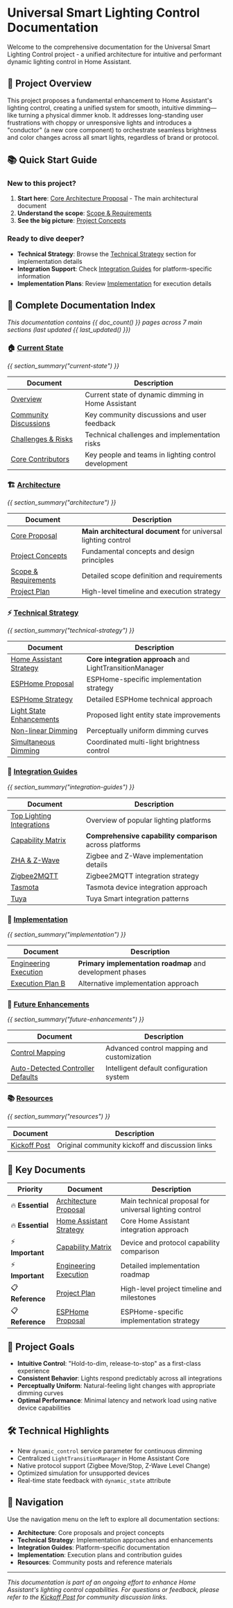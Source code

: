 # Universal Smart Lighting Control Documentation

Welcome to the comprehensive documentation for the Universal Smart Lighting Control project - a unified architecture for intuitive and performant dynamic lighting control in Home Assistant.

## 🎯 Project Overview

This project proposes a fundamental enhancement to Home Assistant's lighting control, creating a unified system for smooth, intuitive dimming—like turning a physical dimmer knob. It addresses long-standing user frustrations with choppy or unresponsive lights and introduces a "conductor" (a new core component) to orchestrate seamless brightness and color changes across all smart lights, regardless of brand or protocol.

## 📚 Quick Start Guide

### New to this project?
1. **Start here**: [Core Architecture Proposal](architecture/architecture.md) - The main architectural document
2. **Understand the scope**: [Scope & Requirements](architecture/scope.md)
3. **See the big picture**: [Project Concepts](architecture/pro_concepts.md)

### Ready to dive deeper?
- **Technical Strategy**: Browse the [Technical Strategy](technical-strategy/ha_strategy.md) section for implementation details
- **Integration Support**: Check [Integration Guides](integration-guides/top_lighting_integrations.md) for platform-specific information
- **Implementation Plans**: Review [Implementation](implementation/eng_execution.md) for execution details

## 📖 Complete Documentation Index

*This documentation contains {{ doc_count() }} pages across 7 main sections (last updated {{ last_updated() }})*

### 🏠 [Current State](current-state/)
*{{ section_summary("current-state") }}*

| Document | Description |
|----------|-------------|
| [Overview](current-state/current_state.md) | Current state of dynamic dimming in Home Assistant |
| [Community Discussions](current-state/community_discussions.md) | Key community discussions and user feedback |
| [Challenges & Risks](current-state/challenges.md) | Technical challenges and implementation risks |
| [Core Contributors](current-state/core_contribs.md) | Key people and teams in lighting control development |

### 🏗️ [Architecture](architecture/)
*{{ section_summary("architecture") }}*

| Document | Description |
|----------|-------------|
| [Core Proposal](architecture/architecture.md) | **Main architectural document** for universal lighting control |
| [Project Concepts](architecture/pro_concepts.md) | Fundamental concepts and design principles |
| [Scope & Requirements](architecture/scope.md) | Detailed scope definition and requirements |
| [Project Plan](architecture/project_plan.md) | High-level timeline and execution strategy |

### ⚡ [Technical Strategy](technical-strategy/)
*{{ section_summary("technical-strategy") }}*

| Document | Description |
|----------|-------------|
| [Home Assistant Strategy](technical-strategy/ha_strategy.md) | **Core integration approach** and LightTransitionManager |
| [ESPHome Proposal](technical-strategy/esphome_proposal.md) | ESPHome-specific implementation strategy |
| [ESPHome Strategy](technical-strategy/esphome_strategy.md) | Detailed ESPHome technical approach |
| [Light State Enhancements](technical-strategy/light_state_enhancements.md) | Proposed light entity state improvements |
| [Non-linear Dimming](technical-strategy/nonlinear_dimming.md) | Perceptually uniform dimming curves |
| [Simultaneous Dimming](technical-strategy/simultaneous_dimming.md) | Coordinated multi-light brightness control |

### 🔌 [Integration Guides](integration-guides/)
*{{ section_summary("integration-guides") }}*

| Document | Description |
|----------|-------------|
| [Top Lighting Integrations](integration-guides/top_lighting_integrations.md) | Overview of popular lighting platforms |
| [Capability Matrix](integration-guides/capability_matrix.md) | **Comprehensive capability comparison** across platforms |
| [ZHA & Z-Wave](integration-guides/zha_zwave.md) | Zigbee and Z-Wave implementation details |
| [Zigbee2MQTT](integration-guides/zigbee2mqtt.md) | Zigbee2MQTT integration strategy |
| [Tasmota](integration-guides/tasmota.md) | Tasmota device integration approach |
| [Tuya](integration-guides/tuya.md) | Tuya Smart integration patterns |

### 🚧 [Implementation](implementation/)
*{{ section_summary("implementation") }}*

| Document | Description |
|----------|-------------|
| [Engineering Execution](implementation/eng_execution.md) | **Primary implementation roadmap** and development phases |
| [Execution Plan B](implementation/execution_plan_b.md) | Alternative implementation approach |

### 🚀 [Future Enhancements](future-enhancements/)
*{{ section_summary("future-enhancements") }}*

| Document | Description |
|----------|-------------|
| [Control Mapping](future-enhancements/control_mapping.md) | Advanced control mapping and customization |
| [Auto-Detected Controller Defaults](future-enhancements/defaults.md) | Intelligent default configuration system |

### 📚 [Resources](resources/)
*{{ section_summary("resources") }}*

| Document | Description |
|----------|-------------|
| [Kickoff Post](resources/kickoff_post.md) | Original community kickoff and discussion links |

## 🔗 Key Documents

| Priority | Document | Description |
|----------|----------|-------------|
| 🔥 **Essential** | [Architecture Proposal](architecture/architecture.md) | Main technical proposal for universal lighting control |
| 🔥 **Essential** | [Home Assistant Strategy](technical-strategy/ha_strategy.md) | Core Home Assistant integration approach |
| ⚡ **Important** | [Capability Matrix](integration-guides/capability_matrix.md) | Device and protocol capability comparison |
| ⚡ **Important** | [Engineering Execution](implementation/eng_execution.md) | Detailed implementation roadmap |
| 📋 **Reference** | [Project Plan](architecture/project_plan.md) | High-level project timeline and milestones |
| 📋 **Reference** | [ESPHome Proposal](technical-strategy/esphome_proposal.md) | ESPHome-specific implementation strategy |

## 🚀 Project Goals

- **Intuitive Control**: "Hold-to-dim, release-to-stop" as a first-class experience
- **Consistent Behavior**: Lights respond predictably across all integrations
- **Perceptually Uniform**: Natural-feeling light changes with appropriate dimming curves
- **Optimal Performance**: Minimal latency and network load using native device capabilities

## 🛠️ Technical Highlights

- New `dynamic_control` service parameter for continuous dimming
- Centralized `LightTransitionManager` in Home Assistant Core
- Native protocol support (Zigbee Move/Stop, Z-Wave Level Change)
- Optimized simulation for unsupported devices
- Real-time state feedback with `dynamic_state` attribute

## 📖 Navigation

Use the navigation menu on the left to explore all documentation sections:

- **Architecture**: Core proposals and project concepts
- **Technical Strategy**: Implementation approaches and enhancements
- **Integration Guides**: Platform-specific documentation
- **Implementation**: Execution plans and contribution guides
- **Resources**: Community posts and reference materials

---

*This documentation is part of an ongoing effort to enhance Home Assistant's lighting control capabilities. For questions or feedback, please refer to the [Kickoff Post](resources/kickoff_post.md) for community discussion links.*
